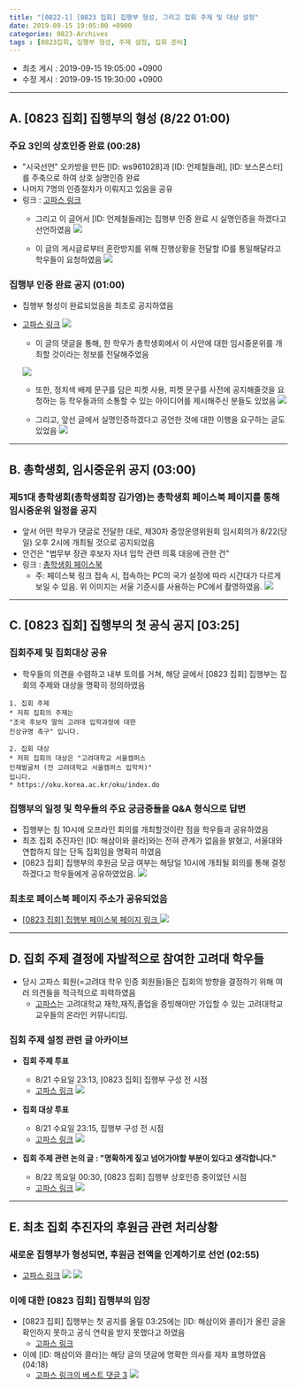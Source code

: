 ```yaml
---
title: "[0822-1] [0823 집회] 집행부 형성, 그리고 집회 주제 및 대상 설정"
date: 2019-09-15 19:05:00 +0900
categories: 0823-Archives
tags : [0823집회, 집행부 형성, 주제 설정, 집회 준비]
---
```

* 최초 게시 : 2019-09-15 19:05:00 +0900
* 수정 게시 : 2019-09-15 19:30:00 +0900

-----
## A. [0823 집회] 집행부의 형성 (8/22 01:00)
### 주요 3인의 상호인증 완료 (00:28)
* "시국선언" 오카방을 만든 [ID: ws961028]과 [ID: 언제철들래], [ID: 보스몬스터]를 주축으로 하여 상호 실명인증 완료
* 나머지 7명의 인증절차가 이뤄지고 있음을 공유
* 링크 : [고파스 링크](https://www.koreapas.com/bbs/view.php?id=tiger&page=1&sn1=&divpage=61&sn=on&ss=off&sc=off&keyword=%BE%F0%C1%A6%C3%B6%B5%E9%B7%A1&tagkeyword=%BE%F0%C1%A6%C3%B6%B5%E9%B7%A1&select_arrange=headnum&desc=asc&no=329393)
    * 그리고 이 글어서 [ID: 언제철들래]는 집행부 인증 완료 시 실명인증을 하겠다고 선언하였음
![](/asset/image/2019-08-22/p01.png)

    * 이 글의 게시글로부터 혼란방지를 위해 진행상황을 전달할 ID를 통일해달라고 학우들이 요청하였음
![](/asset/image/2019-08-22/p01-1.png)

### 집행부 인증 완료 공지 (01:00)
* 집행부 형성이 완료되었음을 최초로 공지하였음
* [고파스 링크](https://www.koreapas.com/bbs/view.php?id=tiger&page=1&sn1=&divpage=61&sn=on&ss=off&sc=off&keyword=%BE%F0%C1%A6%C3%B6%B5%E9%B7%A1&tagkeyword=%BE%F0%C1%A6%C3%B6%B5%E9%B7%A1&select_arrange=headnum&desc=asc&no=329409)
![](/asset/image/2019-08-22/p02.png) 

    * 이 글의 댓글을 통해, 한 학우가 총학생회에서 이 사안에 대한 임시중운위를 개최할 것이라는 정보를 전달해주었음 

    ![](/asset/image/2019-08-22/p02-1.png)

    * 또한, 정치색 배제 문구를 담은 피켓 사용, 피켓 문구를 사전에 공지해줄것을 요청하는 등 학우들과의 소통할 수 있는 아이디어를 제시해주신 분들도 있었음
    ![](/asset/image/2019-08-22/p02-2.png)

    * 그리고, 앞선 글에서 실명인증하겠다고 공언한 것에 대한 이행을 요구하는 글도 있었음
    ![](/asset/image/2019-08-22/p02-3.png)    


-----
## B. 총학생회, 임시중운위 공지 (03:00)
### 제51대 총학생회(총학생회장 김가영)는 총학생회 페이스북 페이지를 통해 임시중운위 일정을 공지
* 앞서 어떤 학우가 댓글로 전달한 대로, 제30차 중앙운영위원회 임시회의가 8/22(당일) 오후 2시에 개최될 것으로 공지되었음
* 안건은 "법무부 장관 후보자 자녀 입학 관련 의혹 대응에 관한 건"
* 링크 : [총학생회 페이스북](https://www.facebook.com/KUStudentUnion/posts/2611208425610522)
    * 주: 페이스북 링크 접속 시, 접속하는 PC의 국가 설정에 따라 시간대가 다르게 보일 수 있음. 위 이미지는 서울 기준시를 사용하는 PC에서 촬영하였음.
![](/asset/image/2019-08-22/p03-v1.png) 



-----
## C. [0823 집회] 집행부의 첫 공식 공지 [03:25]
### 집회주제 및 집회대상 공유
* 학우들의 의견을 수렴하고 내부 토의를 거쳐, 해당 글에서 [0823 집회] 집행부는 집회의 주제와 대상을 명확히 정의하였음

```
1. 집회 주제
* 저희 집회의 주제는 
"조국 후보자 딸의 고려대 입학과정에 대한 
진상규명 촉구" 입니다.

2. 집회 대상
* 저희 집회의 대상은 "고려대학교 서울캠퍼스 
인재발굴처 (전 고려대학교 서울캠퍼스 입학처)" 
입니다.
* https://oku.korea.ac.kr/oku/index.do
```

### 집행부의 일정 및 학우들의 주요 궁금증들을 Q&A 형식으로 답변
* 집행부는 침 10시에 오프라인 회의를 개최할것이란 점을 학우들과 공유하였음
* 최초 집회 추진자인 [ID: 해삼이와 콜라]와는 전혀 관계가 없음을 밝혔고, 서울대와 연합하지 않는 단독 집회임을 명확히 하였음
* [0823 집회] 집행부의 후원금 모금 여부는 해당일 10시에 개최될 회의를 통해 결정하겠다고 학우들에게 공유하였었음.
![](/asset/image/2019-08-22/p04.png) 

### 최초로 페이스북 페이지 주소가 공유되었음
* [ [0823 집회] 집행부 페이스북 페이지 링크 ](https://www.facebook.com/libertas.justitia.veritas.ku/ )
![](/asset/image/2019-08-22/f1.png) 


----
## D. 집회 주제 결정에 자발적으로 참여한 고려대 학우들
* 당시 고파스 회원(=고려대 학우 인증 회원들)들은 집회의 방향을 결정하기 위해 여러 의견들을 적극적으로 피력하였음
    * [고파스](http://www.koreapas.com)는 고려대학교 재학,재직,졸업을 증빙해야만 가입할 수 있는 고려대학교 교우들의 온라인 커뮤니티임.

### 집회 주제 설정 관련 글 아카이브
* **집회 주제 투표**
    * 8/21 수요일 23:13, [0823 집회] 집행부 구성 전 시점
    * [고파스 링크](https://www.koreapas.com/bbs/view.php?id=tiger&page=1&sn1=&divpage=61&sn=on&ss=off&sc=off&keyword=misakiguchi&tagkeyword=misakiguchi&select_arrange=headnum&desc=asc&no=329351)
    ![](/asset/image/2019-08-22/v1.png) 

* **집회 대상 투표**
    * 8/21 수요일 23:15, 집행부 구성 전 시점
    * [고파스 링크](https://www.koreapas.com/bbs/view.php?id=tiger&page=1&sn1=&divpage=61&sn=on&ss=off&sc=off&keyword=misakiguchi&tagkeyword=misakiguchi&select_arrange=headnum&desc=asc&no=329354)
    ![](/asset/image/2019-08-22/v2.png) 

* **집회 주제 관련 논의 글 : "명확하게 짚고 넘어가야할 부분이 있다고 생각합니다."**
    * 8/22 목요일 00:30, [0823 집회] 집행부 상호인증 중이었던 시점
    * [고파스 링크](https://www.koreapas.com/bbs/view.php?id=tiger&page=160&sn1=&divpage=62&sn=off&ss=on&sc=on&select_arrange=headnum&desc=asc&no=329394)
    ![](/asset/image/2019-08-22/v3.png) 


-----
## E. 최초 집회 추진자의 후원금 관련 처리상황
### 새로운 집행부가 형성되면, 후원금 전액을 인계하기로 선언 (02:55)
* [고파스 링크](https://www.koreapas.com/bbs/view.php?id=tiger&page=1&sn1=&divpage=61&sn=on&ss=off&sc=off&keyword=%C7%D8%BB%EF&tagkeyword=%C7%D8%BB%EF&select_arrange=headnum&desc=asc&no=329441)
![](/asset/image/2019-08-22/p05-1.png) 
![](/asset/image/2019-08-22/p05-2.png) 


### 이에 대한 [0823 집회] 집행부의 입장
* [0823 집회] 집행부는 첫 공지를 올릴 03:25에는 [ID: 해삼이와 콜라]가 올린 글을 확인하지 못하고 공식 연락을 받지 못했다고 하였음
    * [고파스 링크](https://www.koreapas.com/bbs/view.php?id=tiger&page=1&sn1=&divpage=61&sn=on&ss=off&sc=off&keyword=%BE%F0%C1%A6%C3%B6%B5%E9%B7%A1&tagkeyword=%BE%F0%C1%A6%C3%B6%B5%E9%B7%A1&select_arrange=headnum&desc=asc&no=329446)
* 이에 [ID: 해삼이와 콜라]는 해당 글의 댓글에 명확한 의사를 재차 표명하였음 (04:18)
    * [고파스 링크의 베스트 댓글 3](https://www.koreapas.com/bbs/view.php?id=tiger&page=1&sn1=&divpage=61&sn=on&ss=off&sc=off&keyword=%BE%F0%C1%A6%C3%B6%B5%E9%B7%A1&tagkeyword=%BE%F0%C1%A6%C3%B6%B5%E9%B7%A1&select_arrange=headnum&desc=asc&no=329446)
    ![](/asset/image/2019-08-22/p05-3.png) 
